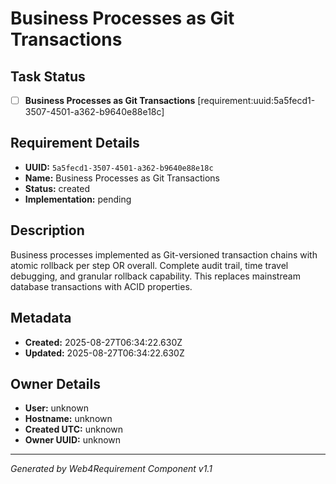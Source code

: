 # Business Processes as Git Transactions

## Task Status
- [ ] **Business Processes as Git Transactions** [requirement:uuid:5a5fecd1-3507-4501-a362-b9640e88e18c]

## Requirement Details

- **UUID:** `5a5fecd1-3507-4501-a362-b9640e88e18c`
- **Name:** Business Processes as Git Transactions
- **Status:** created
- **Implementation:** pending

## Description

Business processes implemented as Git-versioned transaction chains with atomic rollback per step OR overall. Complete audit trail, time travel debugging, and granular rollback capability. This replaces mainstream database transactions with ACID properties.

## Metadata

- **Created:** 2025-08-27T06:34:22.630Z
- **Updated:** 2025-08-27T06:34:22.630Z

## Owner Details

- **User:** unknown
- **Hostname:** unknown
- **Created UTC:** unknown
- **Owner UUID:** unknown

---

*Generated by Web4Requirement Component v1.1*